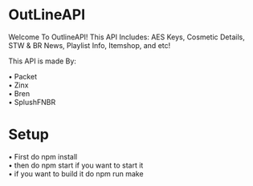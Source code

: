 # OutLineAPI


Welcome To OutlineAPI! This API Includes: AES Keys, Cosmetic Details, STW & BR News, Playlist Info, Itemshop, and etc!

This API is made By:

• Packet <br />
• Zinx <br />
• Bren <br />
• SplushFNBR  <br />

# Setup
• First do npm install  <br />
• then do npm start if you want to start it  <br />
• if you want to build it do npm run make  <br />
